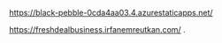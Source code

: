 
https://black-pebble-0cda4aa03.4.azurestaticapps.net/


https://freshdealbusiness.irfanemreutkan.com/
.
